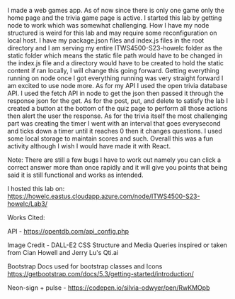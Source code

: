I made a web games app. As of now since there is only one game only the home page and the trivia game page is active. I started this lab by getting node to work which was somewhat challenging. How I have my node structured is weird for this lab and may require some reconfiguration on local host. I have my package.json files and index.js files in the root directory and I am serving my entire ITWS4500-S23-howelc folder as the static folder which means the static file path would have to be changed in the index.js file and a directory would have to be created to hold the static content if ran locally, I will change this going forward. Getting everything running on node once I got everything running was very straight forward I am excited to use node more. As for my API I used the open trivia database API. I used the fetch API in node to get the json then passed it through the response json for the get. As for the post, put, and delete to satisfy the lab I created a button at the bottom of the quiz page to perform all those actions then alert the user the response. As for the trivia itself the most challenging part was creating the timer I went with an interval that goes everysecond and ticks down a timer until it reaches 0 then it changes questions. I used some local storage to maintain scores and such. Overall this was a fun activity although I wish I would have made it with React.

Note: There are still a few bugs I have to work out namely you can click a correct answer more than once rapidly and it will give you points that being said it is still functional and works as intended.

I hosted this lab on: https://howelc.eastus.cloudapp.azure.com/node/ITWS4500-S23-howelc/Lab3/


Works Cited:

API - https://opentdb.com/api_config.php

Image Credit - DALL-E2
CSS Structure and Media Queries inspired or taken from Cian Howell and Jerry Lu's Qti.ai

Bootstrap Docs used for bootstrap classes and Icons https://getbootstrap.com/docs/5.3/getting-started/introduction/

Neon-sign + pulse - https://codepen.io/silvia-odwyer/pen/RwKMOpb
